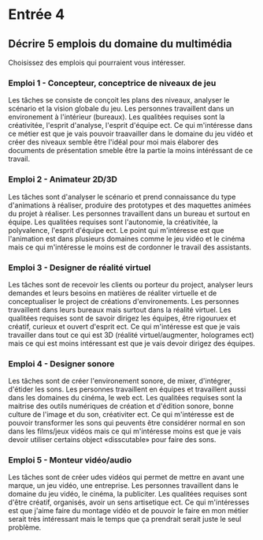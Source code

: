 # Entrée 4
## Décrire 5 emplois du domaine du multimédia
Choisissez des emplois qui pourraient vous intéresser. 

### Emploi 1 - Concepteur, conceptrice de niveaux de jeu
Les tâches se consiste de conçoit les plans des niveaux, analyser le scénario et la vision globale du jeu. Les personnes travaillent dans un environement à l'intérieur (bureaux). Les qualitées requises sont la créativitée, l'esprit d'analyse, l'esprit d'équipe ect. Ce qui m'intéresse dans ce métier est que je vais pouvoir traavailler dans le domaine du jeu vidéo et créer des niveaux semble être l'idéal pour moi mais élaborer des documents de présentation smeble être la partie la moins intéréssant de ce travail.  

### Emploi 2 - Animateur 2D/3D
Les tâches sont d'analyser le scénario et prend connaissance du type d'animations à réaliser, produire des prototypes et des maquettes animées du projet à réaliser. Les personnes travaillent dans un bureau et surtout en équipe. Les qualitées requises sont l'autonomie, la créativitée, la polyvalence, l'esprit d'équipe ect. Le point qui m'intéresse est que l'animation est dans plusieurs domaines comme le jeu vidéo et le cinéma mais ce qui m'intéresse le moins est de cordonner le travail des assistants.

### Emploi 3 - Designer de réalité virtuel
Les tâches sont de recevoir les clients ou porteur du project, analyser leurs demandes et leurs besoins en matières de réaliter virtuelle et de conceptualiser le project de créations d'environements. Les personnes travaillent dans leurs bureaux mais surtout dans la réalité virtuel. Les qualitées requises sont de savoir dirigez les équipes, être rigouruex et créatif, curieux et ouvert d'esprit ect. Ce qui m'intéresse est que je vais travailler dans tout ce qui est 3D (réalité virtuel/augmenter, hologrames ect) mais ce qui est moins intéressant est que je vais devoir dirigez des équipes. 

### Emploi 4 - Designer sonore
Les tâches sont de créer l'environement sonore, de mixer, d'intégrer, d'étider les sons. Les personnes travaillent en équipes et travaillent aussi dans les domaines du cinéma, le web ect. Les qualitées requises sont la maitrise des outils numériques de création et d'édition sonore, bonne culture de l'image et du son, créativiter ect. Ce qui m'intéresse est de pouvoir transformer les sons qui peuvents être considérer normal en son dans les films/jeux vidéos mais ce qui m'intéresse moins est que je vais devoir utiliser certains object «disscutable» pour faire des sons. 

### Emploi 5 - Monteur vidéo/audio
Les tâches sont de créer udes vidéos qui permet de mettre en avant une marque, un jeu vidéo, une entreprise. Les personnes travaillent dans le domaine du jeu vidéo, le cinéma, la publiciter. Les qualitées requises sont d'être créatif, organisés, avoir un sens artisetique ect. Ce qui m'intéresses est que j'aime faire du montage vidéo et de pouvoir le faire en mon métier serait très intéressant mais le temps que ça prendrait serait juste le seul problème. 


